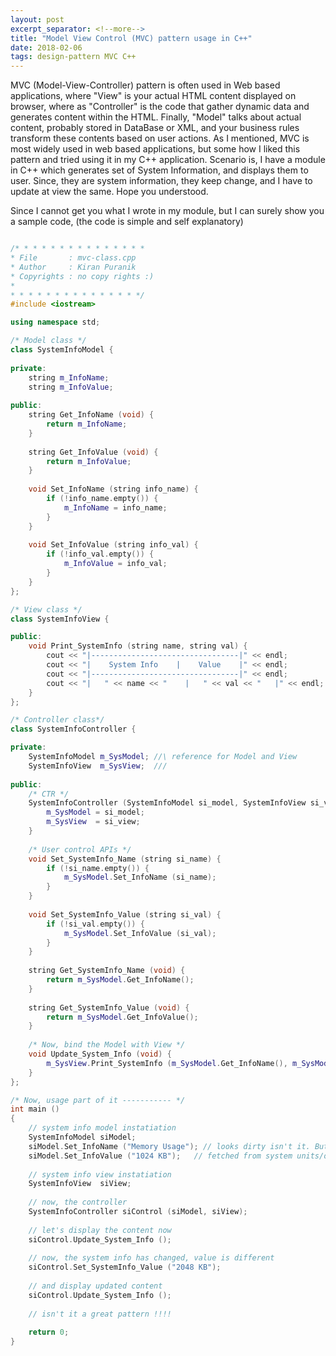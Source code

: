 ```yaml
---
layout: post
excerpt_separator: <!--more-->
title: "Model View Control (MVC) pattern usage in C++"
date: 2018-02-06
tags: design-pattern MVC C++
---
```


MVC (Model-View-Controller) pattern is often used in Web based applications, where "View" is your actual HTML content displayed on browser, where as "Controller" is the code that gather dynamic data and generates content within the HTML. Finally, "Model" talks about actual content, probably stored in DataBase or XML, and your business rules transform these contents based on user actions. <!--more-->
As I mentioned, MVC is most widely used in web based applications, but some how I liked this pattern and tried using it in my C++ application.
Scenario is, I have a module in C++ which generates set of System Information, and displays them to user. Since, they are system information, they keep change, and I have to update at view the same. Hope you understood.

Since I cannot get you what I wrote in my module, but I can surely show you a sample code, (the code is simple and self explanatory) 

``` C++

/* * * * * * * * * * * * * * *
* File       : mvc-class.cpp
* Author     : Kiran Puranik
* Copyrights : no copy rights :)
* 
* * * * * * * * * * * * * * */
#include <iostream>

using namespace std;

/* Model class */
class SystemInfoModel {
    
private:
    string m_InfoName;
    string m_InfoValue;
    
public:
    string Get_InfoName (void) {
        return m_InfoName;
    }
    
    string Get_InfoValue (void) {
        return m_InfoValue;
    }
    
    void Set_InfoName (string info_name) {
        if (!info_name.empty()) {
            m_InfoName = info_name;
        }
    }
    
    void Set_InfoValue (string info_val) {
        if (!info_val.empty()) {
            m_InfoValue = info_val;
        }
    }
};

/* View class */
class SystemInfoView {

public:
    void Print_SystemInfo (string name, string val) {
        cout << "|---------------------------------|" << endl;
        cout << "|    System Info    |    Value    |" << endl;
        cout << "|---------------------------------|" << endl;
        cout << "|   " << name << "    |   " << val << "   |" << endl;
    }
};

/* Controller class*/
class SystemInfoController {

private:
    SystemInfoModel m_SysModel; //\ reference for Model and View
    SystemInfoView  m_SysView;  ///
    
public:
    /* CTR */
    SystemInfoController (SystemInfoModel si_model, SystemInfoView si_view) {
        m_SysModel = si_model;
        m_SysView  = si_view;
    }
    
    /* User control APIs */
    void Set_SystemInfo_Name (string si_name) {
        if (!si_name.empty()) {
            m_SysModel.Set_InfoName (si_name);
        }
    }
    
    void Set_SystemInfo_Value (string si_val) {
        if (!si_val.empty()) {
            m_SysModel.Set_InfoValue (si_val);
        }
    }
    
    string Get_SystemInfo_Name (void) {
        return m_SysModel.Get_InfoName();
    }
    
    string Get_SystemInfo_Value (void) {
        return m_SysModel.Get_InfoValue();
    }
    
    /* Now, bind the Model with View */
    void Update_System_Info (void) {
        m_SysView.Print_SystemInfo (m_SysModel.Get_InfoName(), m_SysModel.Get_InfoValue());
    }
};

/* Now, usage part of it ----------- */
int main ()
{
    // system info model instatiation
    SystemInfoModel siModel;
    siModel.Set_InfoName ("Memory Usage"); // looks dirty isn't it. But usually they are
    siModel.Set_InfoValue ("1024 KB");   // fetched from system units/or other utilities
    
    // system info view instatiation
    SystemInfoView  siView;
    
    // now, the controller
    SystemInfoController siControl (siModel, siView);
    
    // let's display the content now
    siControl.Update_System_Info ();
    
    // now, the system info has changed, value is different
    siControl.Set_SystemInfo_Value ("2048 KB");
    
    // and display updated content
    siControl.Update_System_Info ();
    
    // isn't it a great pattern !!!!
    
    return 0;
}

```